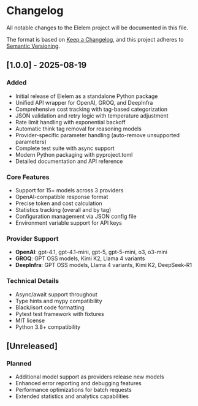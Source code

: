 # Changelog

All notable changes to the Elelem project will be documented in this file.

The format is based on [Keep a Changelog](https://keepachangelog.com/en/1.0.0/),
and this project adheres to [Semantic Versioning](https://semver.org/spec/v2.0.0.html).

## [1.0.0] - 2025-08-19

### Added
- Initial release of Elelem as a standalone Python package
- Unified API wrapper for OpenAI, GROQ, and DeepInfra
- Comprehensive cost tracking with tag-based categorization
- JSON validation and retry logic with temperature adjustment
- Rate limit handling with exponential backoff
- Automatic think tag removal for reasoning models
- Provider-specific parameter handling (auto-remove unsupported parameters)
- Complete test suite with async support
- Modern Python packaging with pyproject.toml
- Detailed documentation and API reference

### Core Features
- Support for 15+ models across 3 providers
- OpenAI-compatible response format
- Precise token and cost calculation
- Statistics tracking (overall and by tag)
- Configuration management via JSON config file
- Environment variable support for API keys

### Provider Support
- **OpenAI**: gpt-4.1, gpt-4.1-mini, gpt-5, gpt-5-mini, o3, o3-mini
- **GROQ**: GPT OSS models, Kimi K2, Llama 4 variants
- **DeepInfra**: GPT OSS models, Llama 4 variants, Kimi K2, DeepSeek-R1

### Technical Details
- Async/await support throughout
- Type hints and mypy compatibility
- Black/isort code formatting
- Pytest test framework with fixtures
- MIT license
- Python 3.8+ compatibility

## [Unreleased]

### Planned
- Additional model support as providers release new models
- Enhanced error reporting and debugging features
- Performance optimizations for batch requests
- Extended statistics and analytics capabilities
